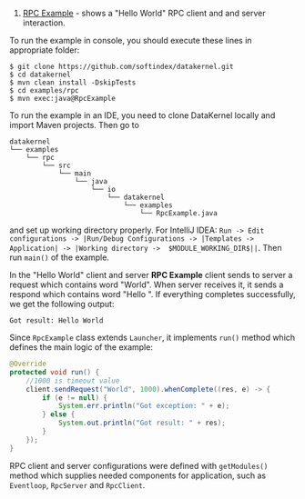 1. [RPC Example](https://github.com/softindex/datakernel/blob/master/examples/rpc/src/main/java/io/datakernel/examples/RpcExample.java) - 
shows a "Hello World" RPC client and and server interaction.

To run the example in console, you should execute these lines in appropriate folder:
```
$ git clone https://github.com/softindex/datakernel.git
$ cd datakernel
$ mvn clean install -DskipTests
$ cd examples/rpc
$ mvn exec:java@RpcExample
```

To run the example in an IDE, you need to clone DataKernel locally and import Maven projects. Then go to 
```
datakernel
└── examples
    └── rpc
        └── src
            └── main
                └── java
                    └── io
                        └── datakernel
                            └── examples
                                └── RpcExample.java
```
and set up working directory properly. For IntelliJ IDEA:
`Run -> Edit configurations -> |Run/Debug Configurations -> |Templates -> Application| -> |Working directory -> 
$MODULE_WORKING_DIR$||`.
Then run `main()` of the example.

In the "Hello World" client and server **RPC Example** client sends to server a request which contains word "World". When server 
receives it, it sends a respond which contains word "Hello ". If everything completes successfully, we get the following 
output:
```
Got result: Hello World
```
Since `RpcExample` class extends `Launcher`, it implements `run()` method which defines the main logic of the example:
```java
@Override
protected void run() {
	//1000 is timeout value
	client.sendRequest("World", 1000).whenComplete((res, e) -> {
		if (e != null) {
			System.err.println("Got exception: " + e);
		} else {
			System.out.println("Got result: " + res);
		}
	});
}
```
RPC client and server configurations were defined with `getModules()` method which supplies needed components for application, 
such as `Eventloop`, `RpcServer` and `RpcClient`.